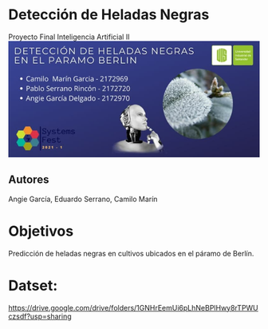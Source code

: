 # Detección de Heladas Negras
Proyecto Final Inteligencia Artificial II
![Image text](https://github.com/DerekMazino/Deteccion_Heladas_Negras/blob/master/banner.jpg)
## Autores
Angie García, Eduardo Serrano, Camilo Marín
# Objetivos
Predicción de heladas negras en cultivos ubicados en el páramo de Berlín.
# Datset: 
https://drive.google.com/drive/folders/1GNHrEemUi6pLhNeBPlHwy8rTPWUczsdf?usp=sharing